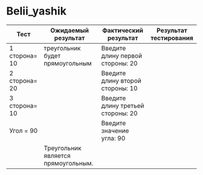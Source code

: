 # Belii_yashik
| Тест | Ожидаемый результат | Фактический результат | Результат тестирования  |
| -- | -- | -- | -- |
| 1 сторона= 10 | треугольник будет прямоугольным | Введите длину первой стороны: 20 |
| 2 сторона= 20 |                                 | Введите длину второй стороны: 10 |
| 3 сторона= 10 |                                   | Введите длину третьей стороны: 20 |
| Угол = 90 |                                       | Введите значение угла: 90 |
                                                  | Треугольник является прямоугольным. |


